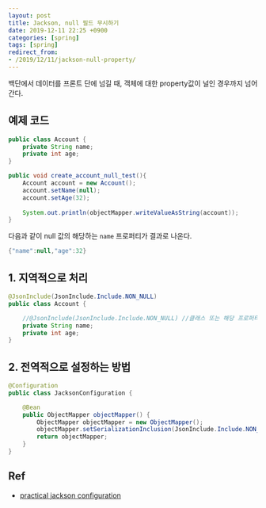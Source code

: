 ```yaml
---
layout: post
title: Jackson, null 필드 무시하기
date: 2019-12-11 22:25 +0900
categories: [spring]
tags: [spring]
redirect_from:
- /2019/12/11/jackson-null-property/
---
```

백단에서 데이터를 프론트 단에 넘길 때, 객체에 대한 property값이 널인 경우까지 넘어 간다. 
## 예제 코드 
```java 
public class Account {
    private String name;
    private int age;
}
```

```java
public void create_account_null_test(){
    Account account = new Account();
    account.setName(null);
    account.setAge(32);
    
    System.out.println(objectMapper.writeValueAsString(account));
}
```
다음과 같이 null 값의 해당하는 `name` 프로퍼티가 결과로 나온다.  
```java
{"name":null,"age":32}
```


## 1. 지역적으로 처리 
```java 
@JsonInclude(JsonInclude.Include.NON_NULL)
public class Account {

    //@JsonInclude(JsonInclude.Include.NON_NULL) //클래스 또는 해당 프로퍼티에 붙여준다.
    private String name;
    private int age;
}
```

## 2. 전역적으로 설정하는 방법 
```java
@Configuration
public class JacksonConfiguration {

    @Bean
    public ObjectMapper objectMapper() {
        ObjectMapper objectMapper = new ObjectMapper();
        objectMapper.setSerializationInclusion(JsonInclude.Include.NON_NULL);
        return objectMapper;
    }
}
```


## Ref
- [practical jackson configuration](stubbornjava.com/posts/practical-jackson-objectmapper-configuration)